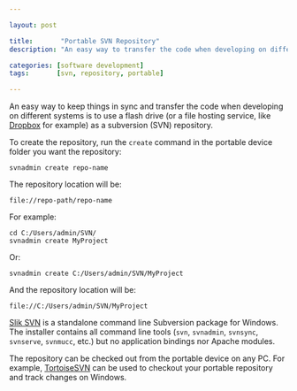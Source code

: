 ```yaml
---

layout: post

title:       "Portable SVN Repository"
description: "An easy way to transfer the code when developing on different systems is to use a flash drive (or a file hosting service) as a subversion (SVN) repository."

categories: [software development]
tags:       [svn, repository, portable]

---
```



An easy way to keep things in sync and transfer the code when developing on different systems is to use a flash drive (or a file hosting service, like [Dropbox] for example) as a subversion (SVN) repository.

To create the repository, run the `create` command in the portable device folder you want the repository:

```
svnadmin create repo-name
```

The repository location will be:

```
file://repo-path/repo-name
```

For example:

```
cd C:/Users/admin/SVN/
svnadmin create MyProject
```

Or:

```
svnadmin create C:/Users/admin/SVN/MyProject
```

And the repository location will be:

```
file://C:/Users/admin/SVN/MyProject
```

[Slik SVN] is a standalone command line Subversion package for Windows.
The installer contains all command line tools (`svn`, `svnadmin`, `svnsync`, `svnserve`, `svnmucc`, etc.) but no application bindings nor Apache modules.

The repository can be checked out from the portable device on any PC.
For example, [TortoiseSVN] can be used to checkout your portable repository and track changes on Windows.


[Dropbox]:     http://www.dropbox.com
[Slik SVN]:    http://www.sliksvn.com/en/download
[TortoiseSVN]: http://tortoisesvn.net
